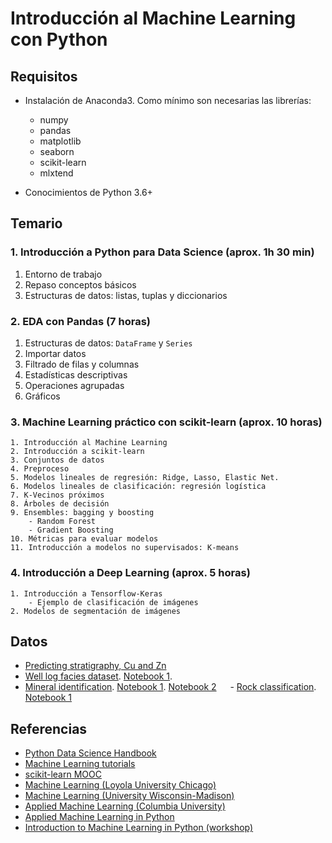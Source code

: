 # Introducción al Machine Learning con Python

## Requisitos

- Instalación de Anaconda3. Como mínimo son necesarias las librerías:
  - numpy
  - pandas
  - matplotlib
  - seaborn
  - scikit-learn
  - mlxtend

- Conocimientos de Python 3.6+

## Temario

### 1. Introducción a Python para Data Science (aprox. 1h 30 min)
  1. Entorno de trabajo
  2. Repaso conceptos básicos
  3. Estructuras de datos: listas, tuplas y diccionarios

### 2. EDA con Pandas (7 horas)
  1. Estructuras de datos: `DataFrame` y `Series`
  2. Importar datos
  3. Filtrado de filas y columnas
  4. Estadísticas descriptivas
  5. Operaciones agrupadas
  6. Gráficos

### 3. Machine Learning práctico con scikit-learn (aprox. 10 horas)
    1. Introducción al Machine Learning
    2. Introducción a scikit-learn
    3. Conjuntos de datos
    4. Preproceso
    5. Modelos lineales de regresión: Ridge, Lasso, Elastic Net.
    6. Modelos lineales de clasificación: regresión logística
    7. K-Vecinos próximos
    8. Árboles de decisión
    9. Ensembles: bagging y boosting
        - Random Forest
        - Gradient Boosting
    10. Métricas para evaluar modelos
    11. Introducción a modelos no supervisados: K-means

### 4. Introducción a Deep Learning (aprox. 5 horas)
    1. Introducción a Tensorflow-Keras
        - Ejemplo de clasificación de imágenes
    2. Modelos de segmentación de imágenes


## Datos

  - [Predicting stratigraphy, Cu and Zn](https://towardsdatascience.com/exploring-use-cases-of-machine-learning-in-the-geosciences-b72ea7aafe2)
  - [Well log facies dataset](https://www.kaggle.com/datasets/imeintanis/well-log-facies-dataset). [Notebook 1](https://www.kaggle.com/code/imeintanis/log-facies-nn-bayesian-optimization).
  - [Mineral identification](https://www.kaggle.com/datasets/asiedubrempong/minerals-identification-dataset). [Notebook 1](https://www.kaggle.com/code/saidrasidin/mineral-classification). [Notebook 2](https://www.kaggle.com/code/leogalbu/starter-minerals-identification-39f249e8-0) 
  - [Rock classification](https://www.kaggle.com/datasets/salmaneunus/rock-classification). [Notebook 1](https://www.kaggle.com/code/abdullahsaihan/mobilenet-with-smote-to-remove-data-imbalance)

## Referencias

- [Python Data Science Handbook](https://jakevdp.github.io/PythonDataScienceHandbook/)
- [Machine Learning tutorials](https://github.com/ethen8181/machine-learning)
- [scikit-learn MOOC](https://www.inria.fr/en/mooc-scikit-learn)
- [Machine Learning (Loyola University Chicago)](https://github.com/dmitriydligach/PyMLSlides)
- [Machine Learning (University Wisconsin-Madison)](https://github.com/rasbt/stat479-machine-learning-fs19)
- [Applied Machine Learning (Columbia University)](https://github.com/amueller/COMS4995-s20)
- [Applied Machine Learning in Python](https://amueller.github.io/aml/)
- [Introduction to Machine Learning in Python (workshop)](https://github.com/amueller/ml-workshop-1-of-4)
